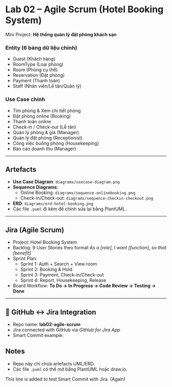 # Lab 02 – Agile Scrum (Hotel Booking System)

Mini Project: **Hệ thống quản lý đặt phòng khách sạn**

### Entity (6 bảng dữ liệu chính)
- Guest (Khách hàng)  
- RoomType (Loại phòng)  
- Room (Phòng cụ thể)  
- Reservation (Đặt phòng)  
- Payment (Thanh toán)  
- Staff (Nhân viên/Lễ tân/Quản lý)  

### Use Case chính
- Tìm phòng & Xem chi tiết phòng  
- Đặt phòng online (Booking)  
- Thanh toán online  
- Check-in / Check-out (Lễ tân)  
- Quản lý phòng & giá (Manager)  
- Quản lý đặt phòng (Receptionist)  
- Công việc buồng phòng (Housekeeping)  
- Báo cáo doanh thu (Manager)  

---

## Artefacts
- **Use Case Diagram**: `diagrams/usecase-diagram.png`  
- **Sequence Diagrams**:  
  - Online Booking: `diagrams/sequence-onlinebooking.png`  
  - Check-in/Check-out: `diagrams/sequence-checkin-checkout.png`  
- **ERD**: `diagrams/erd-hotel-booking.png`  
- Các file `.puml` đi kèm để chỉnh sửa lại bằng PlantUML.

---

## Jira (Agile Scrum)
- Project: Hotel Booking System  
- Backlog: 9 User Stories theo format *As a [role], I want [function], so that [benefit]*  
- Sprint Plan:  
  - Sprint 1: Auth + Search + View room  
  - Sprint 2: Booking & Hold  
  - Sprint 3: Payment, Check-in/Check-out  
  - Sprint 4: Report, Housekeeping, Release  
- Board Workflow: **To Do → In Progress → Code Review → Testing → Done**

---

## 🔗 GitHub ↔ Jira Integration
- Repo name: **lab02-agile-scrum**  
- Jira connected with GitHub via *GitHub for Jira App*  
- Smart Commit example:  

## Notes
- Repo này chỉ chứa artefacts UML/ERD.
- Các file `.puml` có thể mở bằng PlantUML hoặc draw.io.

This line is added to test Smart Commit with Jira. (Again)
